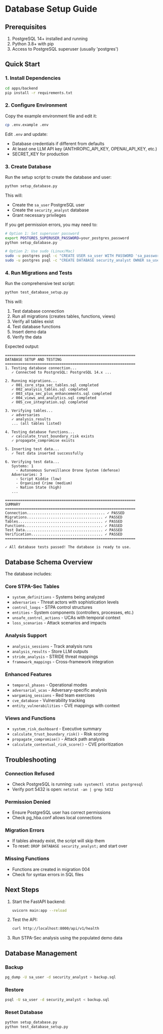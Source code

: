 # Database Setup Guide

## Prerequisites

1. PostgreSQL 14+ installed and running
2. Python 3.8+ with pip
3. Access to PostgreSQL superuser (usually 'postgres')

## Quick Start

### 1. Install Dependencies

```bash
cd apps/backend
pip install -r requirements.txt
```

### 2. Configure Environment

Copy the example environment file and edit it:

```bash
cp .env.example .env
```

Edit `.env` and update:
- Database credentials if different from defaults
- At least one LLM API key (ANTHROPIC_API_KEY, OPENAI_API_KEY, etc.)
- SECRET_KEY for production

### 3. Create Database

Run the setup script to create the database and user:

```bash
python setup_database.py
```

This will:
- Create the `sa_user` PostgreSQL user
- Create the `security_analyst` database
- Grant necessary privileges

If you get permission errors, you may need to:
```bash
# Option 1: Set superuser password
export POSTGRES_SUPERUSER_PASSWORD=your_postgres_password
python setup_database.py

# Option 2: Use sudo (Linux/Mac)
sudo -u postgres psql -c "CREATE USER sa_user WITH PASSWORD 'sa_password';"
sudo -u postgres psql -c "CREATE DATABASE security_analyst OWNER sa_user;"
```

### 4. Run Migrations and Tests

Run the comprehensive test script:

```bash
python test_database_setup.py
```

This will:
1. Test database connection
2. Run all migrations (creates tables, functions, views)
3. Verify all tables exist
4. Test database functions
5. Insert demo data
6. Verify the data

Expected output:
```
============================================================
DATABASE SETUP AND TESTING
============================================================
1. Testing database connection...
   ✓ Connected to PostgreSQL: PostgreSQL 14.x ...

2. Running migrations...
   ✓ 001_core_stpa_sec_tables.sql completed
   ✓ 002_analysis_tables.sql completed
   ✓ 003_stpa_sec_plus_enhancements.sql completed
   ✓ 004_views_and_analytics.sql completed
   ✓ 005_cve_integration.sql completed

3. Verifying tables...
   ✓ adversaries
   ✓ analysis_results
   ... (all tables listed)

4. Testing database functions...
   ✓ calculate_trust_boundary_risk exists
   ✓ propagate_compromise exists

5. Inserting test data...
   ✓ Test data inserted successfully

6. Verifying test data...
   Systems: 1
     - Autonomous Surveillance Drone System (defense)
   Adversaries: 3
     - Script Kiddie (low)
     - Organized Crime (medium)
     - Nation State (high)
   ...

============================================================
SUMMARY
============================================================
Connection.................................... ✓ PASSED
Migrations................................... ✓ PASSED
Tables....................................... ✓ PASSED
Functions.................................... ✓ PASSED
Test Data.................................... ✓ PASSED
Verification................................. ✓ PASSED
============================================================

✓ All database tests passed! The database is ready to use.
```

## Database Schema Overview

The database includes:

### Core STPA-Sec Tables
- `system_definitions` - Systems being analyzed
- `adversaries` - Threat actors with sophistication levels
- `control_loops` - STPA control structures
- `entities` - System components (controllers, processes, etc.)
- `unsafe_control_actions` - UCAs with temporal context
- `loss_scenarios` - Attack scenarios and impacts

### Analysis Support
- `analysis_sessions` - Track analysis runs
- `analysis_results` - Store LLM outputs
- `stride_analysis` - STRIDE threat mappings
- `framework_mappings` - Cross-framework integration

### Enhanced Features
- `temporal_phases` - Operational modes
- `adversarial_ucas` - Adversary-specific analysis
- `wargaming_sessions` - Red team exercises
- `cve_database` - Vulnerability tracking
- `entity_vulnerabilities` - CVE mappings with context

### Views and Functions
- `system_risk_dashboard` - Executive summary
- `calculate_trust_boundary_risk()` - Risk scoring
- `propagate_compromise()` - Attack path analysis
- `calculate_contextual_risk_score()` - CVE prioritization

## Troubleshooting

### Connection Refused
- Check PostgreSQL is running: `sudo systemctl status postgresql`
- Verify port 5432 is open: `netstat -an | grep 5432`

### Permission Denied
- Ensure PostgreSQL user has correct permissions
- Check pg_hba.conf allows local connections

### Migration Errors
- If tables already exist, the script will skip them
- To reset: `DROP DATABASE security_analyst;` and start over

### Missing Functions
- Functions are created in migration 004
- Check for syntax errors in SQL files

## Next Steps

1. Start the FastAPI backend:
   ```bash
   uvicorn main:app --reload
   ```

2. Test the API:
   ```bash
   curl http://localhost:8000/api/v1/health
   ```

3. Run STPA-Sec analysis using the populated demo data

## Database Management

### Backup
```bash
pg_dump -U sa_user -d security_analyst > backup.sql
```

### Restore
```bash
psql -U sa_user -d security_analyst < backup.sql
```

### Reset Database
```bash
python setup_database.py
python test_database_setup.py
```